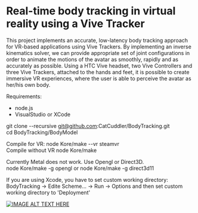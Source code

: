 # Real-time body tracking in virtual reality using a Vive Tracker

This project implements an accurate, low-latency body tracking approach for VR-based applications using Vive Trackers. By implementing an inverse kinematics solver, we can provide appropriate set of joint configurations in order to animate the motions of the avatar as smoothly, rapidly and as accurately as possible. Using a HTC Vive headset, two Vive Controllers and three Vive Trackers, attached to the hands and feet, it is possible to create immersive VR experiences, where the user is able to perceive the avatar as her/his own body.

Requirements:
- node.js
- VisualStudio or XCode

git clone --recursive git@github.com:CatCuddler/BodyTracking.git<br />
cd BodyTracking/BodyModel

Compile for VR:	node Kore/make --vr steamvr<br />
Compile without VR node Kore/make

Currently Metal does not work. Use Opengl or Direct3D.<br />
node Kore/make -g opengl or node Kore/make -g direct3d11

If you are using Xcode, you have to set custom working directory:
BodyTracking -> Edite Scheme... -> Run -> Options and then set custom working directory to 'Deployment'

[![IMAGE ALT TEXT HERE](https://img.youtube.com/vi/F6yFdpnhhoo/0.jpg)](https://www.youtube.com/watch?v=F6yFdpnhhoo&feature=youtu.be)
